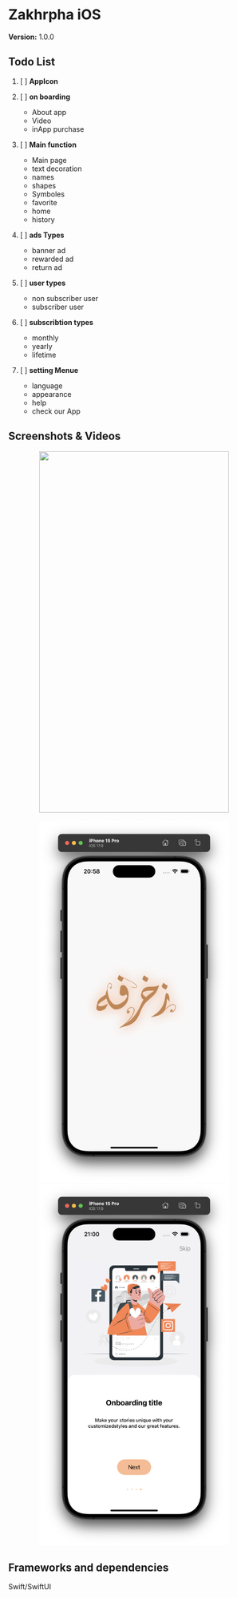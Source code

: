 
# Zakhrpha iOS

**Version:** 1.0.0

## Todo List

1. [ ]  **AppIcon**

1. [ ]  **on boarding**      
    - About app
    - Video
    - inApp purchase
                               
2. [ ]  **Main function**
    - Main page
    - text decoration
    - names
    - shapes
    - Symboles
    - favorite
    - home
    - history
                         
3. [ ]  **ads Types**
    - banner ad
    - rewarded ad
    - return ad
    
4. [ ]  **user types**
    - non subscriber user 
    - subscriber user
  
5. [ ]  **subscribtion types** 
    - monthly
    - yearly
    - lifetime
                       
6. [ ]  **setting Menue**
    - language
    - appearance
    - help
    - check our App

## Screenshots & Videos

<p align="center">
    <img src="Assets/onboarding.gif" width="380" height="724" />
</p>  

<p align="center"> 
    <img src="Assets/splash_screen.png" width="380" height="724">
    <img src="Assets/onboarding.png" width="380" height="724">  
</p>  


## Frameworks and dependencies

Swift/SwiftUI 

